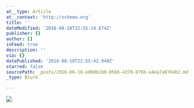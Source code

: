 ```yaml
---
at__type: Article
at__context: 'http://schema.org'
title: ''
dateModified: '2016-08-18T22:55:14.674Z'
publisher: {}
author: []
inFeed: true
description: ''
via: {}
datePublished: '2016-08-18T22:55:42.949Z'
starred: false
sourcePath: _posts/2016-08-18-e0b0b180-05b6-4378-876b-a4ea7a8764b2.md
_type: Blurb

---
```

![](https://the-grid-user-content.s3-us-west-2.amazonaws.com/94a5ba9a-f46e-4ce9-8793-2c8c4a49329e.jpg)